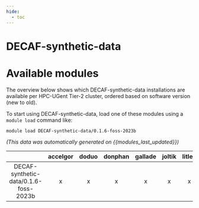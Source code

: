 ```yaml
---
hide:
  - toc
---
```


DECAF-synthetic-data
====================

# Available modules


The overview below shows which DECAF-synthetic-data installations are available per HPC-UGent Tier-2 cluster, ordered based on software version (new to old).

To start using DECAF-synthetic-data, load one of these modules using a `module load` command like:

```shell
module load DECAF-synthetic-data/0.1.6-foss-2023b
```

*(This data was automatically generated on {{modules_last_updated}})*  

| |accelgor|doduo|donphan|gallade|joltik|litleo|shinx|
| :---: | :---: | :---: | :---: | :---: | :---: | :---: | :---: |
|DECAF-synthetic-data/0.1.6-foss-2023b|x|x|x|x|x|x|x|
